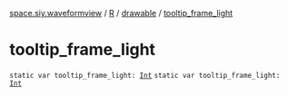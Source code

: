 [space.siy.waveformview](../../index.md) / [R](../index.md) / [drawable](index.md) / [tooltip_frame_light](./tooltip_frame_light.md)

# tooltip_frame_light

`static var tooltip_frame_light: `[`Int`](https://kotlinlang.org/api/latest/jvm/stdlib/kotlin/-int/index.html)
`static var tooltip_frame_light: `[`Int`](https://kotlinlang.org/api/latest/jvm/stdlib/kotlin/-int/index.html)